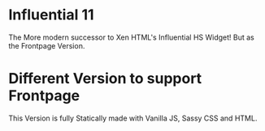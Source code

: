 # Influential 11

The More modern successor to Xen HTML's Influential HS Widget! But as the Frontpage Version.

# Different Version to support Frontpage

This Version is fully Statically made with Vanilla JS, Sassy CSS and HTML.

